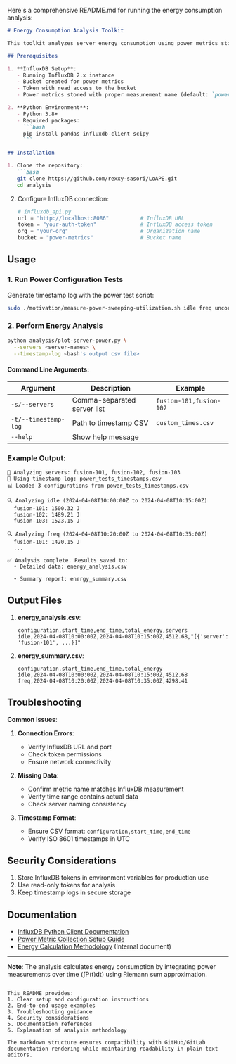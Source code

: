 Here's a comprehensive README.md for running the energy consumption analysis:

```markdown
# Energy Consumption Analysis Toolkit

This toolkit analyzes server energy consumption using power metrics stored in InfluxDB, correlated with power configuration test timestamps.

## Prerequisites

1. **InfluxDB Setup**:
   - Running InfluxDB 2.x instance
   - Bucket created for power metrics
   - Token with read access to the bucket
   - Power metrics stored with proper measurement name (default: `power`)

2. **Python Environment**:
   - Python 3.8+
   - Required packages:
     ```bash
     pip install pandas influxdb-client scipy
     ```

## Installation

1. Clone the repository:
   ```bash
   git clone https://github.com/rexxy-sasori/LoAPE.git
   cd analysis
   ```

2. Configure InfluxDB connection:
   ```python
   # influxdb_api.py
   url = "http://localhost:8086"          # InfluxDB URL
   token = "your-auth-token"              # InfluxDB access token
   org = "your-org"                       # Organization name
   bucket = "power-metrics"               # Bucket name
   ```

## Usage

### 1. Run Power Configuration Tests
Generate timestamp log with the power test script:
```bash
sudo ./motivation/measure-power-sweeping-utilization.sh idle freq uncore idle+freq+uncore
```

### 2. Perform Energy Analysis
```bash
python analysis/plot-server-power.py \
  --servers <server-names> \
  --timestamp-log <bash's output csv file>
```

#### Command Line Arguments:
| Argument | Description | Example |
|----------|-------------|---------|
| `-s/--servers` | Comma-separated server list | `fusion-101,fusion-102` |
| `-t/--timestamp-log` | Path to timestamp CSV | `custom_times.csv` |
| `--help` | Show help message | |

### Example Output:
```
📡 Analyzing servers: fusion-101, fusion-102, fusion-103
📅 Using timestamp log: power_tests_timestamps.csv
📊 Loaded 3 configurations from power_tests_timestamps.csv

🔍 Analyzing idle (2024-04-08T10:00:00Z to 2024-04-08T10:15:00Z)
  fusion-101: 1500.32 J
  fusion-102: 1489.21 J
  fusion-103: 1523.15 J

🔍 Analyzing freq (2024-04-08T10:20:00Z to 2024-04-08T10:35:00Z)
  fusion-101: 1420.15 J
  ...
  
✅ Analysis complete. Results saved to:
  • Detailed data: energy_analysis.csv

  • Summary report: energy_summary.csv

```

## Output Files

1. **energy_analysis.csv**:
   ```csv
   configuration,start_time,end_time,total_energy,servers
   idle,2024-04-08T10:00:00Z,2024-04-08T10:15:00Z,4512.68,"[{'server': 'fusion-101', ...}]"
   ```

2. **energy_summary.csv**:
   ```csv
   configuration,start_time,end_time,total_energy
   idle,2024-04-08T10:00:00Z,2024-04-08T10:15:00Z,4512.68
   freq,2024-04-08T10:20:00Z,2024-04-08T10:35:00Z,4298.41
   ```

## Troubleshooting

**Common Issues**:
1. **Connection Errors**:
   - Verify InfluxDB URL and port
   - Check token permissions
   - Ensure network connectivity

2. **Missing Data**:
   - Confirm metric name matches InfluxDB measurement
   - Verify time range contains actual data
   - Check server naming consistency

3. **Timestamp Format**:
   - Ensure CSV format: `configuration,start_time,end_time`
   - Verify ISO 8601 timestamps in UTC

## Security Considerations

1. Store InfluxDB tokens in environment variables for production use
2. Use read-only tokens for analysis
3. Keep timestamp logs in secure storage

## Documentation

- [InfluxDB Python Client Documentation](https://github.com/influxdata/influxdb-client-python)
- [Power Metric Collection Setup Guide](https://docs.influxdata.com/)
- [Energy Calculation Methodology](#) (Internal document)

---

**Note**: The analysis calculates energy consumption by integrating power measurements over time (∫P(t)dt) using Riemann sum approximation.
``` 

This README provides:
1. Clear setup and configuration instructions
2. End-to-end usage examples
3. Troubleshooting guidance
4. Security considerations
5. Documentation references
6. Explanation of analysis methodology

The markdown structure ensures compatibility with GitHub/GitLab documentation rendering while maintaining readability in plain text editors.
